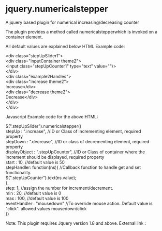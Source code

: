 jquery.numericalstepper
=======================

A jquery based plugin for numerical increasing/decreasing counter


The plugin provides a method called numericalstepperwhich is invoked on a container element.

All default values are explained below
HTML Example code:

&lt;div class="stepUpSlider1"&gt;<br/>
	&lt;div class="inputContainer theme2"&gt;<br/>&lt;input class="stepUpCounter1" type="text" value=""/&gt;<br/>&lt;/div&gt;<br/>
	&lt;div class="example2Handles"&gt;<br/>
		&lt;div class="increase theme2"&gt;<br/>Increase&lt;/div&gt;<br/>
		&lt;div class="decrease theme2"&gt;<br/>Decrease&lt;/div&gt;<br/>
	&lt;/div&gt;<br/>
&lt;/div&gt;<br/>

Javascript Example code for the above HTML:

$(".stepUpSlider").numericalstepper({<br/>
	stepUp : ".increase",				//ID or Class of incrementing element, required property<br/>
	stepDown : ".decrease",				//ID or class of decrementing element, required property<br/>
	displayObject : ".stepUpCounter",	//ID or Class of container where the increment should be displayed, required property<br/>
	start : 10,		//default value is 50<br/>
	stepHandler: function(ns){			//Callback function to handle get and set functionality.<br/>
		$(".stepUpCounter").text(ns.value);<br/>
	},<br/>
	step: 1,		//assign the number for increment/decrement.<br/>
	min : 20,		//default value is 0<br/>
	max : 100,	//default value is 100<br/>
	eventHandler : "mousedown"		//To override mouse action. Default value is "click". allowed values mousedown/click <br/>
})<br/>

Note: This plugin requires Jquery version 1.8 and above.
External link :  <script src="//ajax.googleapis.com/ajax/libs/jquery/1.10.1/jquery.min.js"></script>
